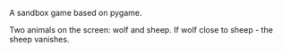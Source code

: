 A sandbox game based on pygame.

Two animals on the screen: wolf and sheep.
If wolf close to sheep - the sheep vanishes.